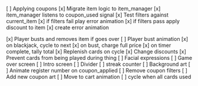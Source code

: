 [ ] Applying coupons
  [x] Migrate item logic to item_manager
  [x] item_manager listens to coupon_used signal
  [x] Test filters against current_item
  [x] if filters fail play error animation
  [x] if filters pass apply discount to item 
  [x] create error animation

[x] Player busts and removes item if goes over
  [ ] Player bust animation
[x] on blackjack, cycle to next
  [x] on bust, charge full price
[x] on timer complete, tally total
[x] Replenish cards on cycle
[x] Change discounts
[x] Prevent cards from being played during thing
[ ] Facial expressions
[ ] Game over screen
[ ] Intro screen
[ ] Divider
[ ] streak counter
[ ] Background art
[ ] Animate register number on coupon_applied
[ ] Remove coupon filters
  [ ] Add new coupon art
[ ] Move to cart animation
[ ] cycle when all cards used